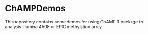 # ChAMPDemos
This repository contains some demos for using ChAMP R package to analysis illumina 450K or EPIC methylation array.
